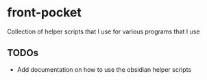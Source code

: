 # front-pocket
Collection of helper scripts that I use for various programs that I use

## TODOs

- Add documentation on how to use the obsidian helper scripts